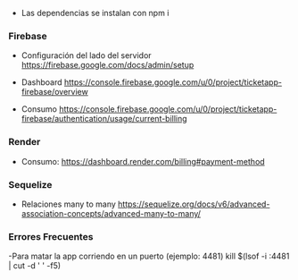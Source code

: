 - Las dependencias se instalan con npm i


### Firebase
- Configuración del lado del servidor
  https://firebase.google.com/docs/admin/setup

- Dashboard
https://console.firebase.google.com/u/0/project/ticketapp-firebase/overview

- Consumo
https://console.firebase.google.com/u/0/project/ticketapp-firebase/authentication/usage/current-billing


### Render
- Consumo:
https://dashboard.render.com/billing#payment-method

### Sequelize
- Relaciones many to many
https://sequelize.org/docs/v6/advanced-association-concepts/advanced-many-to-many/


### Errores Frecuentes
-Para matar la app corriendo en un puerto (ejemplo: 4481)
kill $(lsof -i :4481 | cut -d ' ' -f5)
